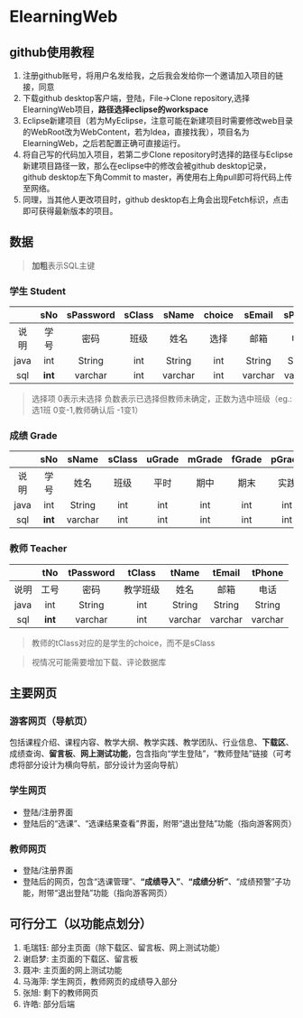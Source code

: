 # ElearningWeb

## github使用教程
1. 注册github账号，将用户名发给我，之后我会发给你一个邀请加入项目的链接，同意
2. 下载github desktop客户端，登陆，File->Clone repository,选择ElearningWeb项目，**路径选择eclipse的workspace**
3. Eclipse新建项目（若为MyEclipse，注意可能在新建项目时需要修改web目录的WebRoot改为WebContent，若为Idea，直接找我），项目名为ElearningWeb，之后若配置正确可直接运行。
4. 将自己写的代码加入项目，若第二步Clone repository时选择的路径与Eclipse新建项目路径一致，那么在eclipse中的修改会被github desktop记录，github desktop左下角Commit to master，再使用右上角pull即可将代码上传至网络。
5. 同理，当其他人更改项目时，github desktop右上角会出现Fetch标识，点击即可获得最新版本的项目。


## 数据
>**加粗**表示SQL主键
### 学生 Student
|       | sNo | sPassword | sClass | sName | choice | sEmail|sPhone |notice |
|:-----:|:---:|:---------:|:------:|:-----:|:------:|:-----:|:-----:|:-----:|
|说明    |学号 | 密码      |班级    |姓名    |选择    |邮箱   |电话     |通知    |
|java   | int |  String   |int     |String |int     |String |String |String |
|sql    |**int**| varchar |int     |varchar|int     |varchar|varchar|varchar|
> 选择项 0表示未选择 负数表示已选择但教师未确定，正数为选中班级（eg.:选1班 0变-1,教师确认后 -1变1）

### 成绩 Grade
|       | sNo | sName | sClass |uGrade|mGrade|fGrade|pGrade|overGrade|
|:-----:|:---:|:-----:|:------:|:-----:|:-----:|:----:|:-----:|:--------:|
|说明    |学号 |姓名   |班级     |平时   |期中   |期末  |实践    | 总成绩    |
|java   | int |String |int     |int    |int    |int   |int    |int       |
|sql    |**int**|varchar|int   |int    |int    |int   |int    |int       |

### 教师 Teacher
|       | tNo | tPassword | tClass | tName | tEmail |tPhone |
|:-----:|:---:|:---------:|:------:|:-----:|:------:|:-----:|
|说明    |工号 |  密码     |教学班级 |姓名    |邮箱    |电话   |
|java   | int |  String   | int    |String | String |String |
|sql    |**int**| varchar | int    |varchar| varchar|varchar|
> 教师的tClass对应的是学生的choice，而不是sClass

> 视情况可能需要增加下载、评论数据库

## 主要网页
### 游客网页（导航页）
  包括课程介绍、课程内容、教学大纲、教学实践、教学团队、行业信息、**下载区**、成绩查询、**留言板**、**网上测试功能**，包含指向“学生登陆”，“教师登陆”链接（可考虑将部分设计为横向导航，部分设计为竖向导航）

### 学生网页
+ 登陆/注册界面
+ 登陆后的“选课”、“选课结果查看”界面，附带“退出登陆”功能（指向游客网页）

### 教师网页
+ 登陆/注册界面
+ 登陆后的网页，包含“选课管理”、**“成绩导入”**、**“成绩分析”**、“成绩预警”子功能，附带“退出登陆”功能（指向游客网页）

## 可行分工（以功能点划分）
1. 毛瑞钰:	部分主页面（除下载区、留言板、网上测试功能）
2. 谢启梦:	主页面的下载区、留言板
3. 聂冲:		主页面的网上测试功能
4. 马海萍:	学生网页，教师网页的成绩导入部分
5. 张旭:		剩下的教师网页
6. 许皓:		部分后端
